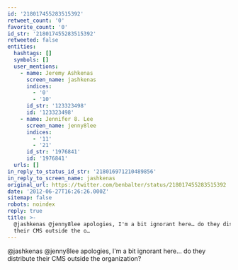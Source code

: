 ```yaml
---
id: '218017455283515392'
retweet_count: '0'
favorite_count: '0'
id_str: '218017455283515392'
retweeted: false
entities:
  hashtags: []
  symbols: []
  user_mentions:
    - name: Jeremy Ashkenas
      screen_name: jashkenas
      indices:
        - '0'
        - '10'
      id_str: '123323498'
      id: '123323498'
    - name: Jennifer 8. Lee
      screen_name: jenny8lee
      indices:
        - '11'
        - '21'
      id_str: '1976841'
      id: '1976841'
  urls: []
in_reply_to_status_id_str: '218016971210489856'
in_reply_to_screen_name: jashkenas
original_url: https://twitter.com/benbalter/status/218017455283515392
date: '2012-06-27T16:26:26.000Z'
sitemap: false
robots: noindex
reply: true
title: >-
  @jashkenas @jenny8lee apologies, I'm a bit ignorant here… do they distribute
  their CMS outside the o…
---
```


@jashkenas @jenny8lee apologies, I'm a bit ignorant here… do they distribute their CMS outside the organization?